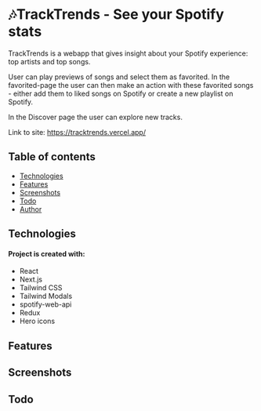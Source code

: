 # 🎶TrackTrends - See your Spotify stats

TrackTrends is a webapp that gives insight about your Spotify experience: top artists and top songs. 

User can play previews of songs and select them as favorited. In the favorited-page the user can then make an action with these favorited songs - either add them to liked songs on Spotify or create a new playlist on Spotify. 

In the Discover page the user can explore new tracks.

Link to site: https://tracktrends.vercel.app/

## Table of contents

- [Technologies](#technologies)
- [Features](#features)
- [Screenshots](#screenshots)
- [Todo](#todo)
- [Author](#author)
 

## Technologies

#### Project is created with:

- React
- Next.js
- Tailwind CSS
- Tailwind Modals
- spotify-web-api
- Redux
- Hero icons

## Features

## Screenshots

## Todo

